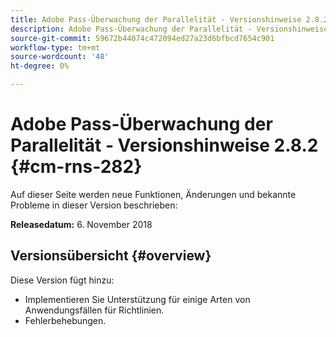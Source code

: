 ```yaml
---
title: Adobe Pass-Überwachung der Parallelität - Versionshinweise 2.8.2
description: Adobe Pass-Überwachung der Parallelität - Versionshinweise 2.8.2
source-git-commit: 59672b44074c472094ed27a23d6bfbcd7654c901
workflow-type: tm+mt
source-wordcount: '48'
ht-degree: 0%

---
```



# Adobe Pass-Überwachung der Parallelität - Versionshinweise 2.8.2 {#cm-rns-282}

Auf dieser Seite werden neue Funktionen, Änderungen und bekannte Probleme in dieser Version beschrieben:

**Releasedatum:** 6. November 2018

## Versionsübersicht {#overview}

Diese Version fügt hinzu:

* Implementieren Sie Unterstützung für einige Arten von Anwendungsfällen für Richtlinien.
* Fehlerbehebungen.
